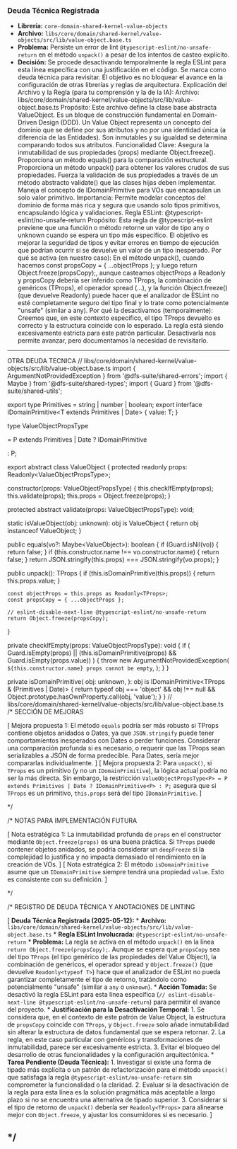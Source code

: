 ### Deuda Técnica Registrada

*   **Librería:** `core-domain-shared-kernel-value-objects`
*   **Archivo:** `libs/core/domain/shared-kernel/value-objects/src/lib/value-object.base.ts`
*   **Problema:** Persiste un error de lint `@typescript-eslint/no-unsafe-return` en el método `unpack()` a pesar de los intentos de casteo explícito.
*   **Decisión:** Se procede desactivando temporalmente la regla ESLint para esta línea específica con una justificación en el código. Se marca como deuda técnica para revisitar. El objetivo es no bloquear el avance en la configuración de otras librerías y reglas de arquitectura.
Explicación del Archivo y la Regla (para tu comprensión y la de la IA):
Archivo: libs/core/domain/shared-kernel/value-objects/src/lib/value-object.base.ts
Propósito: Este archivo define la clase base abstracta ValueObject<TProps>. Es un bloque de construcción fundamental en Domain-Driven Design (DDD). Un Value Object representa un concepto del dominio que se define por sus atributos y no por una identidad única (a diferencia de las Entidades). Son inmutables y su igualdad se determina comparando todos sus atributos.
Funcionalidad Clave:
Asegura la inmutabilidad de sus propiedades (props) mediante Object.freeze().
Proporciona un método equals() para la comparación estructural.
Proporciona un método unpack() para obtener los valores crudos de sus propiedades.
Fuerza la validación de sus propiedades a través de un método abstracto validate() que las clases hijas deben implementar.
Maneja el concepto de IDomainPrimitive para VOs que encapsulan un solo valor primitivo.
Importancia: Permite modelar conceptos del dominio de forma más rica y segura que usando solo tipos primitivos, encapsulando lógica y validaciones.
Regla ESLint: @typescript-eslint/no-unsafe-return
Propósito: Esta regla de @typescript-eslint previene que una función o método retorne un valor de tipo any o unknown cuando se espera un tipo más específico. El objetivo es mejorar la seguridad de tipos y evitar errores en tiempo de ejecución que podrían ocurrir si se devuelve un valor de un tipo inesperado.
Por qué se activa (en nuestro caso): En el método unpack(), cuando hacemos const propsCopy = { ...objectProps }; y luego return Object.freeze(propsCopy);, aunque casteamos objectProps a Readonly<TProps> y propsCopy debería ser inferido como TProps, la combinación de genéricos (TProps), el operador spread (...), y la función Object.freeze() (que devuelve Readonly<typeof T>) puede hacer que el analizador de ESLint no esté completamente seguro del tipo final y lo trate como potencialmente "unsafe" (similar a any).
Por qué la desactivamos (temporalmente): Creemos que, en este contexto específico, el tipo TProps devuelto es correcto y la estructura coincide con lo esperado. La regla está siendo excesivamente estricta para este patrón particular. Desactivarla nos permite avanzar, pero documentamos la necesidad de revisitarlo.
---
OTRA DEUDA TECNICA
// libs/core/domain/shared-kernel/value-objects/src/lib/value-object.base.ts
import { ArgumentNotProvidedException } from '@dfs-suite/shared-errors';
import { Maybe } from '@dfs-suite/shared-types';
import { Guard } from '@dfs-suite/shared-utils';

export type Primitives = string | number | boolean;
export interface IDomainPrimitive<T extends Primitives | Date> {
  value: T;
}

type ValueObjectPropsType<P> = P extends Primitives | Date ? IDomainPrimitive<P> : P;

export abstract class ValueObject<TProps> {
  protected readonly props: Readonly<ValueObjectPropsType<TProps>>;

  constructor(props: ValueObjectPropsType<TProps>) {
    this.checkIfEmpty(props);
    this.validate(props);
    this.props = Object.freeze(props);
  }

  protected abstract validate(props: ValueObjectPropsType<TProps>): void;

  static isValueObject(obj: unknown): obj is ValueObject<unknown> {
    return obj instanceof ValueObject;
  }

  public equals(vo?: Maybe<ValueObject<TProps>>): boolean {
    if (Guard.isNil(vo)) {
      return false;
    }
    if (this.constructor.name !== vo.constructor.name) {
        return false;
    }
    return JSON.stringify(this.props) === JSON.stringify(vo.props);
  }

  public unpack(): TProps {
    if (this.isDomainPrimitive(this.props)) {
      return this.props.value;
    }

    const objectProps = this.props as Readonly<TProps>;
    const propsCopy = { ...objectProps };

    // eslint-disable-next-line @typescript-eslint/no-unsafe-return
    return Object.freeze(propsCopy);
  }

  private checkIfEmpty(props: ValueObjectPropsType<TProps>): void {
    if (
      Guard.isEmpty(props) ||
      (this.isDomainPrimitive(props) && Guard.isEmpty(props.value))
    ) {
      throw new ArgumentNotProvidedException(
        `${this.constructor.name} props cannot be empty`,
      );
    }
  }

  private isDomainPrimitive(
    obj: unknown,
  ): obj is IDomainPrimitive<TProps & (Primitives | Date)> {
    return typeof obj === 'object' && obj !== null && Object.prototype.hasOwnProperty.call(obj, 'value');
  }
}
// libs/core/domain/shared-kernel/value-objects/src/lib/value-object.base.ts
/* SECCIÓN DE MEJORAS

[
  Mejora propuesta 1: El método `equals` podría ser más robusto si TProps contiene objetos anidados o Dates, ya que `JSON.stringify` puede tener comportamientos inesperados con Dates o perder funciones. Considerar una comparación profunda si es necesario, o requerir que las TProps sean serializables a JSON de forma predecible. Para Dates, sería mejor compararlas individualmente.
]
[
  Mejora propuesta 2: Para `unpack()`, si `TProps` es un primitivo (y no un `IDomainPrimitive`), la lógica actual podría no ser la más directa. Sin embargo, la restricción `ValueObjectPropsType<P> = P extends Primitives | Date ? IDomainPrimitive<P> : P;` asegura que si `TProps` es un primitivo, `this.props` será del tipo `IDomainPrimitive`.
]

*/

/* NOTAS PARA IMPLEMENTACIÓN FUTURA

[
  Nota estratégica 1: La inmutabilidad profunda de `props` en el constructor mediante `Object.freeze(props)` es una buena práctica. Si `TProps` puede contener objetos anidados, se podría considerar un `deepFreeze` si la complejidad lo justifica y no impacta demasiado el rendimiento en la creación de VOs.
]
[
  Nota estratégica 2: El método `isDomainPrimitive` asume que un `IDomainPrimitive` siempre tendrá una propiedad `value`. Esto es consistente con su definición.
]

*/

/* REGISTRO DE DEUDA TÉCNICA Y ANOTACIONES DE LINTING

[
  **Deuda Técnica Registrada (2025-05-12):**
    *   **Archivo:** `libs/core/domain/shared-kernel/value-objects/src/lib/value-object.base.ts`
    *   **Regla ESLint Involucrada:** `@typescript-eslint/no-unsafe-return`
    *   **Problema:** La regla se activa en el método `unpack()` en la línea `return Object.freeze(propsCopy);`. Aunque se espera que `propsCopy` sea del tipo `TProps` (el tipo genérico de las propiedades del Value Object), la combinación de genéricos, el operador spread y `Object.freeze()` (que devuelve `Readonly<typeof T>`) hace que el analizador de ESLint no pueda garantizar completamente el tipo de retorno, tratándolo como potencialmente "unsafe" (similar a `any` o `unknown`).
    *   **Acción Tomada:** Se desactivó la regla ESLint para esta línea específica (`// eslint-disable-next-line @typescript-eslint/no-unsafe-return`) para permitir el avance del proyecto.
    *   **Justificación para la Desactivación Temporal:**
        1.  Se considera que, en el contexto de este patrón de Value Object, la estructura de `propsCopy` coincide con `TProps`, y `Object.freeze` solo añade inmutabilidad sin alterar la estructura de datos fundamental que se espera retornar.
        2.  La regla, en este caso particular con genéricos y transformaciones de inmutabilidad, parece ser excesivamente estricta.
        3.  Evitar el bloqueo del desarrollo de otras funcionalidades y la configuración arquitectónica.
    *   **Tarea Pendiente (Deuda Técnica):**
        1.  Investigar si existe una forma de tipado más explícita o un patrón de refactorización para el método `unpack()` que satisfaga la regla `@typescript-eslint/no-unsafe-return` sin comprometer la funcionalidad o la claridad.
        2.  Evaluar si la desactivación de la regla para esta línea es la solución pragmática más aceptable a largo plazo si no se encuentra una alternativa de tipado superior.
        3.  Considerar si el tipo de retorno de `unpack()` debería ser `Readonly<TProps>` para alinearse mejor con `Object.freeze`, y ajustar los consumidores si es necesario.
]

*/
---
